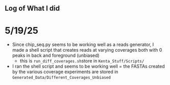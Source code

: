 ## Log of What I did

# 5/19/25
- Since chip_seq.py seems to be working well as a reads generator, I made a shell script that creates reads at varying coverages both with 0 peaks in back and foreground (unbiased)
	- this is ```run_diff_coverages.sh```store in ```Kenta_Stuff/Scripts/```
- I ran the shell script and seems to be working well
= the FASTAs created by the various coverage experiments are stored in ```Generated_Data/Different_Coverages_Unbiased```

